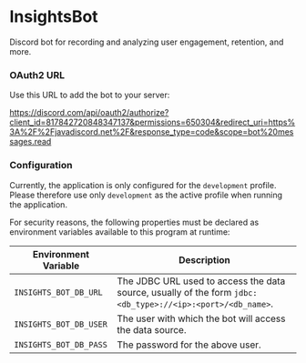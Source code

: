# InsightsBot
Discord bot for recording and analyzing user engagement, retention, and more.

### OAuth2 URL

Use this URL to add the bot to your server:

https://discord.com/api/oauth2/authorize?client_id=817842720848347137&permissions=650304&redirect_uri=https%3A%2F%2Fjavadiscord.net%2F&response_type=code&scope=bot%20messages.read

### Configuration
Currently, the application is only configured for the `development` profile. Please therefore use only `development` as the active profile when running the application.

For security reasons, the following properties must be declared as environment variables available to this program at runtime:

| Environment Variable   | Description                                                  |
| ---------------------- | ------------------------------------------------------------ |
| `INSIGHTS_BOT_DB_URL`  | The JDBC URL used to access the data source, usually of the form `jdbc:<db_type>://<ip>:<port>/<db_name>`. |
| `INSIGHTS_BOT_DB_USER` | The user with which the bot will access the data source.     |
| `INSIGHTS_BOT_DB_PASS` | The password for the above user.                             |